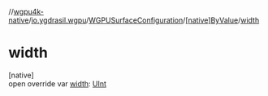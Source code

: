 //[wgpu4k-native](../../../../index.md)/[io.ygdrasil.wgpu](../../index.md)/[WGPUSurfaceConfiguration](../index.md)/[[native]ByValue](index.md)/[width](width.md)

# width

[native]\
open override var [width](width.md): [UInt](https://kotlinlang.org/api/core/kotlin-stdlib/kotlin/-u-int/index.html)